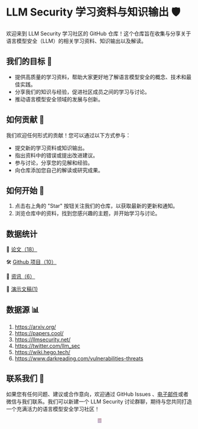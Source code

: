 # LLM Security 学习资料与知识输出 🛡️

欢迎来到 LLM Security 学习社区的 GitHub 仓库！这个仓库旨在收集与分享关于语言模型安全（LLM）的相关学习资料、知识输出以及解读。

## 我们的目标 🎯

- 提供高质量的学习资料，帮助大家更好地了解语言模型安全的概念、技术和最佳实践。
- 分享我们的知识与经验，促进社区成员之间的学习与讨论。
- 推动语言模型安全领域的发展与创新。

## 如何贡献 🤝

我们欢迎任何形式的贡献！您可以通过以下方式参与：

- 提交新的学习资料或知识输出。
- 指出资料中的错误或提出改进建议。
- 参与讨论，分享您的见解和经验。
- 向仓库添加您自己的解读或研究成果。

## 如何开始 🚀

1. 点击右上角的 "Star" 按钮关注我们的仓库，以获取最新的更新和通知。
2. 浏览仓库中的资料，找到您感兴趣的主题，并开始学习与讨论。

## 数据统计

📑 [论文（18）](./papers/README.md)

🛠️ [Github 项目（10）](./github-project//README.md)

📰 [资讯（6）](./news/README.md)

📜 [演示文稿(1)](./slides/README.md)

## 数据源 📊

1. <https://arxiv.org/>
2. <https://papers.cool/>
3. <https://llmsecurity.net/>
4. <https://twitter.com/llm_sec>
5. <https://wiki.hego.tech/>
6. <https://www.darkreading.com/vulnerabilities-threats>

## 联系我们 📧

如果您有任何问题、建议或合作意向，欢迎通过 GitHub Issues 、[电子邮件](mailto:yangli.yaney@foxmail.com)或者微信与我们联系。我们可以新建一个 LLM Security 讨论群聊，期待与您共同打造一个充满活力的语言模型安全学习社区！
<center>
  <img src="images/wechat.jpg" alt="Wechat" style="max-width: 18px; max-height: 12px;">
</center>
